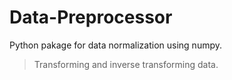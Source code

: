 # Data-Preprocessor

Python pakage for data normalization using numpy.
> Transforming and inverse transforming data.
